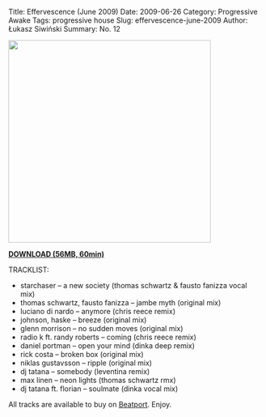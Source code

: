 Title: Effervescence (June 2009)
Date: 2009-06-26
Category: Progressive Awake
Tags: progressive house
Slug: effervescence-june-2009
Author: Łukasz Siwiński
Summary: No. 12

<!-- ### IMAGE ### -->
<a href ="https://drive.google.com/uc?export=download&id=0B_4_ynm06YZIMzNOTzF1b3dlaUk" 
    title="DOWNLOAD" target="_blank">
    <img width="400" src="https://drive.google.com/uc?export=download&id=0B1aIvu0NI6o4NnFzUjYxN05mS0k" />
</a>

<a href ="https://drive.google.com/file/d/0B_4_ynm06YZIMzNOTzF1b3dlaUk/edit?usp=sharing" 
    title="Progressive Awake - Effervescence (June 2009)" target="_blank">
**DOWNLOAD (56MB, 60min)**
</a>

TRACKLIST:  

* starchaser – a new society (thomas schwartz & fausto fanizza vocal mix)
* thomas schwartz, fausto fanizza – jambe myth (original mix)
* luciano di nardo – anymore (chris reece remix)
* johnson, haske – breeze (original mix)
* glenn morrison – no sudden moves (original mix)
* radio k ft. randy roberts – coming (chris reece remix)
* daniel portman – open your mind (dinka deep remix)
* rick costa – broken box (original mix)
* niklas gustavsson – ripple (original mix)
* dj tatana – somebody (leventina remix)
* max linen – neon lights (thomas schwartz rmx)
* dj tatana ft. florian – soulmate  (dinka vocal mix)

All tracks are available to buy on <a href="http://beatport.com" target="_blank">Beatport</a>.
Enjoy.
